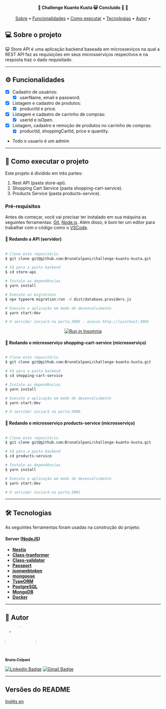 <h4 align="center"> 
	🚧  Challenge Kuanto Kusta 😺 Concluído 🚀 🚧
</h4>

<p align="center">
 <a href="#-sobre-o-projeto">Sobre</a> •
 <a href="#-funcionalidades">Funcionalidades</a> •
 <a href="#-como-executar-o-projeto">Como executar</a> • 
 <a href="#-tecnologias">Tecnologias</a> • 
 <a href="#-autor">Autor</a> • 
</p>

## 💻 Sobre o projeto

😺 Store API é uma aplicação backend baseada em microsseviços na qual a REST API faz as requisições em seus microsserviços respectivos e na resposta traz o dado requisitado.

---

## ⚙️ Funcionalidades

- [x] Cadastro de usuários:
  - [x] userName, email e password.

- [x] Listagem e cadastro de produtos:
  - [x] productId e price.

- [x] Listagem e cadastro de carrinho de compras:
  - [x] userId e isOpen.

- [x] Listagem, cadastro e remoção de produtos no carrinho de compras:
  - [x] productId, shoppingCartId, price e quantity.

- Todo o usuario é um admim

---

## 🚀 Como executar o projeto

Este projeto é dividido em três partes:

1. Rest API (pasta store-api).
2. Shopping Cart Service (pasta shopping-cart-service).
3. Products Service (pasta products-service).

### Pré-requisitos

Antes de começar, você vai precisar ter instalado em sua máquina as seguintes ferramentas: [Git](https://git-scm.com), [Node.js](https://nodejs.org/en/). Além disso, é bom ter um editor para trabalhar com o código como o [VSCode](https://code.visualstudio.com/).

#### 🎲 Rodando a API (servidor)

```bash

# Clone este repositório
$ git clone git@github.com:BrunoColpani/challenge-kuanto-kusta.git

# Vá para a pasta backend
$ cd store-api

# Instale as dependências
$ yarn install

# Execute as migrations
$ npx typeorm migration:run -d dist/database.providers.js

# Execute a aplicação em modo de desenvolvimento
$ yarn start:dev

# O servidor inciará na porta:3005 - acesse http://localhost:3005

```

<p align="center">
  <a href="hhttps://github.com/BrunoColpani/challenge-kuanto-kusta/collection/challenge_kuanto_kusta.postman_collection.json" target="_blank"><img src="https://insomnia.rest/images/run.svg" alt="Run in Insomnia"></a>
</p>

#### 🧭 Rodando o microsserviço shopping-cart-service (microsserviço)

```bash

# Clone este repositório
$ git clone git@github.com:BrunoColpani/challenge-kuanto-kusta.git

# Vá para a pasta backend
$ cd shopping-cart-service

# Instale as dependências
$ yarn install

# Execute a aplicação em modo de desenvolvimento
$ yarn start:dev

# O servidor inciará na porta:3000 

```

#### 🧭 Rodando o microsserviço products-service (microsserviço)

```bash

# Clone este repositório
$ git clone git@github.com:BrunoColpani/challenge-kuanto-kusta.git

# Vá para a pasta backend
$ cd products-service

# Instale as dependências
$ yarn install

# Execute a aplicação em modo de desenvolvimento
$ yarn start:dev

# O servidor inciará na porta:3001

```
---

## 🛠 Tecnologias

As seguintes ferramentas foram usadas na construção do projeto:


#### [](https://github.com/tgmarinho/Ecoleta#server-nodejs--typescript)**Server** ([NodeJS](https://nodejs.org/en/))

- **[Nestjs](http://knexjs.org/)**
- **[Class-tranformer](https://www.npmjs.com/package/class-transformer)**
- **[Class-validator](https://www.npmjs.com/package/class-validator)**
- **[Passport](https://www.passportjs.org/packages/passport-jwt/)**
- **[jsonwebtoken](https://jwt.io/)**
- **[mongoose](https://mongoosejs.com)**
- **[TypeORM](https://typeorm.io)**
- **[PostgreSQL](https://www.postgresql.org)**
- **[MongoDB](https://www.mongodb.com)**
- **[Docker](https://www.docker.com)**

---

## 🦸 Autor

<a href="https://www.linkedin.com/in/bruno-colpani-0b1152138/">
 <img style="border-radius: 50%;" src="https://avatars.githubusercontent.com/u/87588227?v=4" width="100px;" alt=""/>
 <br />
 <sub><b>Bruno Colpani</b></sub></a> 
 <br />

[![Linkedin Badge](https://img.shields.io/badge/-Bruno-blue?style=flat-square&logo=Linkedin&logoColor=white&link=https://www.linkedin.com/in/bruno-colpani-0b1152138/)](https://www.linkedin.com/in/bruno-colpani-0b1152138/)
[![Gmail Badge](https://img.shields.io/badge/-bruno.colpani1@gmail.com-c14438?style=flat-square&logo=Gmail&logoColor=white&link=mailto:bruno.colpani1@gmail.com)](mailto:bruno.colpani1@gmail.com)

---

## Versões do README

[Inglês en](./README-EN.md)